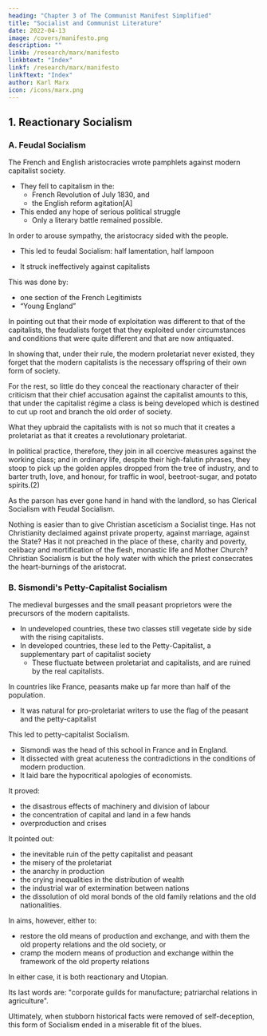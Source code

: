 ```yaml
---
heading: "Chapter 3 of The Communist Manifest Simplified"
title: "Socialist and Communist Literature"
date: 2022-04-13
image: /covers/manifesto.png
description: ""
linkb: /research/marx/manifesto
linkbtext: "Index"
linkf: /research/marx/manifesto
linkftext: "Index"
author: Karl Marx
icon: /icons/marx.png
---
```




## 1. Reactionary Socialism

### A. Feudal Socialism

The French and English aristocracies wrote pamphlets against modern capitalist society. 
- They fell to capitalism in the:
  - French Revolution of July 1830, and
  - the English reform agitation[A]
- This ended any hope of serious political struggle
  - Only a literary battle remained possible. 

<!-- But even in the domain of literature the old cries of the restoration period had become impossible.(1) -->

In order to arouse sympathy, the aristocracy sided with the people. 
- This led to feudal Socialism: half lamentation, half lampoon
<!--  was obliged to lose sight, apparently, of its own interests, and to formulate their indictment against the capitalists in the interest of the exploited working class alone. Thus, the aristocracy took their revenge by singing lampoons on their new masters and whispering in his ears sinister prophesies of coming catastrophe. -->
  - It struck ineffectively against capitalists 

<!-- In this way arose ; half an echo of the past, half menace of the future; at times, by its bitter, witty and incisive criticism, striking the capitalists to the very heart’s core; but always ludicrous in its effect, through total incapacity to comprehend the march of modern history. -->

<!-- The aristocracy, in order to rally the people to them, waved the proletarian alms-bag in front for a banner. But the people, so often as it joined them, saw on their hindquarters the old feudal coats of arms, and deserted with loud and irreverent laughter. -->

This was done by:
- one section of the French Legitimists
- “Young England” 

In pointing out that their mode of exploitation was different to that of the capitalists, the feudalists forget that they exploited under circumstances and conditions that were quite different and that are now antiquated. 

In showing that, under their rule, the modern proletariat never existed, they forget that the modern capitalists is the necessary offspring of their own form of society.

For the rest, so little do they conceal the reactionary character of their criticism that their chief accusation against the capitalist amounts to this, that under the capitalist régime a class is being developed which is destined to cut up root and branch the old order of society.

What they upbraid the capitalists with is not so much that it creates a proletariat as that it creates a revolutionary proletariat.

In political practice, therefore, they join in all coercive measures against the working class; and in ordinary life, despite their high-falutin phrases, they stoop to pick up the golden apples dropped from the tree of industry, and to barter truth, love, and honour, for traffic in wool, beetroot-sugar, and potato spirits.(2)

As the parson has ever gone hand in hand with the landlord, so has Clerical Socialism with Feudal Socialism.

Nothing is easier than to give Christian asceticism a Socialist tinge. Has not Christianity declaimed against private property, against marriage, against the State? Has it not preached in the place of these, charity and poverty, celibacy and mortification of the flesh, monastic life and Mother Church? Christian Socialism is but the holy water with which the priest consecrates the heart-burnings of the aristocrat.


### B. Sismondi's Petty-Capitalist Socialism

<!-- The feudal aristocracy was not the only class ruined by the capitalists, not the only class whose conditions of existence pined and perished in the atmosphere of modern capitalist society.  -->

The medieval burgesses and the small peasant proprietors were the precursors of the modern capitalists. 
- In undeveloped countries, these two classes still vegetate side by side with the rising capitalists.
- In developed countries, these led to the Petty-Capitalist, a supplementary part of capitalist society
  - These fluctuate between proletariat and capitalists, and are ruined by the real capitalists. 
<!--  which are but little developed, industrially and commercially,  -->

<!-- In countries where modern civilisation has become fully developed, a new class of petty capitalist has been formed, , and ever renewing itself .  -->

<!-- The individual members of this class, however, are being constantly hurled down into the proletariat by the action of competition, and, as modern industry develops, they even see the moment approaching when they will completely disappear as an independent section of modern society, to be replaced in manufactures, agriculture and commerce, by overlookers, bailiffs and shopmen. -->

In countries like France, peasants make up far more than half of the population. 
- It was natural for pro-proletariat writers to use the flag of the peasant and the petty-capitalist

<!-- , and from the standpoint of these intermediate classes, should take up the cudgels for the working class.  -->

This led to petty-capitalist Socialism. 
- Sismondi was the head of this school in France and in England.
- It dissected with great acuteness the contradictions in the conditions of modern production. 
- It laid bare the hypocritical apologies of economists. 

It proved:
- the disastrous effects of machinery and division of labour
- the concentration of capital and land in a few hands
- overproduction and crises

It pointed out:
- the inevitable ruin of the petty capitalist and peasant
- the misery of the proletariat
- the anarchy in production
- the crying inequalities in the distribution of wealth
- the industrial war of extermination between nations
- the dissolution of old moral bonds of the old family relations and the old nationalities.

In aims, however, either to:
- restore the old means of production and exchange, and with them the old property relations and the old society, or
- cramp the modern means of production and exchange within the framework of the old property relations

<!--  that have been, and were bound to be, exploded by those means. --> 

In either case, it is both reactionary and Utopian.

Its last words are: "corporate guilds for manufacture; patriarchal relations in agriculture".

Ultimately, when stubborn historical facts were removed of self-deception, this form of Socialism ended in a miserable fit of the blues.


